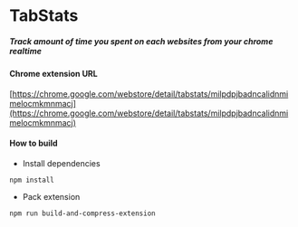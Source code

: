 # TabStats

##### Track amount of time you spent on each websites from your chrome realtime

#### Chrome extension URL
[https://chrome.google.com/webstore/detail/tabstats/milpdpjbadncalidnmimelocmkmnmacj](https://chrome.google.com/webstore/detail/tabstats/milpdpjbadncalidnmimelocmkmnmacj)


#### How to build

- Install dependencies 
```
npm install
```

- Pack extension
```
npm run build-and-compress-extension
``` 
